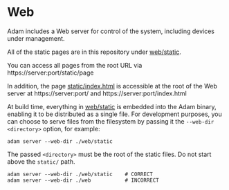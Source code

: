 # Web

Adam includes a Web server for control of the system, including devices under management.

All of the static pages are in this repository under [web/static](../web/static).

You can access all pages from the root URL via https://server:port/static/page

In addition, the page [static/index.html](../web/static/index.html) is accessible at the
root of the Web server at https://server:port/ and https://server:port/index.html

At build time, everything in [web/static](../web/static) is embedded into the Adam binary,
enabling it to be distributed as a single file. For development purposes, you can choose to serve
files from the filesystem by passing it the `--web-dir <directory>` option, for example:

```
adam server --web-dir ./web/static
```

The passed `<directory>` must be the root of the static files. Do not start above the `static/`
path.

```
adam server --web-dir ./web/static    # CORRECT
adam server --web-dir ./web           # INCORRECT
```
